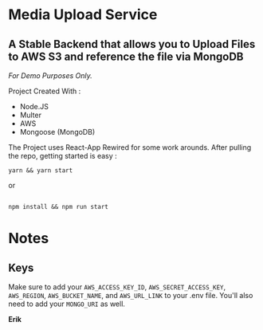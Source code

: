 # Media Upload Service

## A Stable Backend that allows you to Upload Files to AWS S3 and reference the file via MongoDB

_For Demo Purposes Only._

Project Created With :

- Node.JS
- Multer
- AWS
- Mongoose (MongoDB)

The Project uses React-App Rewired for some work arounds. After pulling the
repo, getting started is easy :

```
yarn && yarn start

```

or

```

npm install && npm run start

```

# Notes

## Keys

Make sure to add your `AWS_ACCESS_KEY_ID`, `AWS_SECRET_ACCESS_KEY`,
`AWS_REGION`, `AWS_BUCKET_NAME`, and `AWS_URL_LINK` to your .env file. You'll
also need to add your `MONGO_URI` as well.

**Erik**
